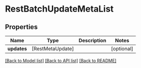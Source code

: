 # RestBatchUpdateMetaList

## Properties
Name | Type | Description | Notes
------------ | ------------- | ------------- | -------------
**updates** | [RestMetaUpdate] |  | [optional] 

[[Back to Model list]](../README.md#documentation-for-models) [[Back to API list]](../README.md#documentation-for-api-endpoints) [[Back to README]](../README.md)


